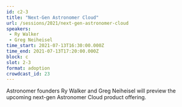 ```yaml
---
id: c2-3
title: "Next-Gen Astronomer Cloud"
url: /sessions/2021/next-gen-astronomer-cloud
speakers:
 - Ry Walker
 - Greg Neiheisel
time_start: 2021-07-13T16:30:00.000Z
time_end: 2021-07-13T17:20:00.000Z
block: c
slot: 2-3
format: adoption
crowdcast_id: 23
---
```


Astronomer founders Ry Walker and Greg Neiheisel will preview the upcoming next-gen Astronomer Cloud product offering.
